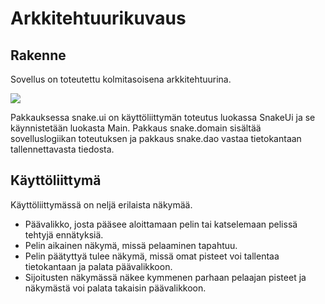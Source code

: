 # Arkkitehtuurikuvaus

## Rakenne

Sovellus on toteutettu kolmitasoisena arkkitehtuurina.

<img src="https://github.com/hctarkia/ot-harjoitustyo/edit/master/dokumentaatio/kuvat/pakkausrakenne.png">

Pakkauksessa snake.ui on käyttöliittymän toteutus luokassa SnakeUi ja se käynnistetään luokasta Main.
Pakkaus snake.domain sisältää sovelluslogiikan toteutuksen ja pakkaus snake.dao vastaa tietokantaan tallennettavasta tiedosta.

## Käyttöliittymä

Käyttöliittymässä on neljä erilaista näkymää.

- Päävalikko, josta pääsee aloittamaan pelin tai katselemaan pelissä tehtyjä ennätyksiä.
- Pelin aikainen näkymä, missä pelaaminen tapahtuu.
- Pelin päätyttyä tulee näkymä, missä omat pisteet voi tallentaa tietokantaan ja palata päävalikkoon.
- Sijoitusten näkymässä näkee kymmenen parhaan pelaajan pisteet ja näkymästä voi palata takaisin päävalikkoon.

